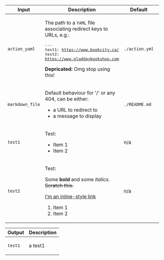 |Input|Description|Default|Required|
|-----|-----------|-------|:------:|
|`action_yaml`|<p>The path to a <code>YAML</code> file associating redirect keys to URLs, e.g.:</p><pre>---<br />test1: https://www.bookcity.ca/<br />test2: https://www.gladdaybookshop.com<br /></pre><p><strong>Depricated:</strong> Omg stop using this!</p>|`./action.yml`|no|
|`markdown_file`|<p>Default behaviour for '/' or any 404, can be either:</p><ul><li>a URL to redirect to</li><li>a message to display</li></ul>|`./README.md`|no|
|`test1`|<p>Test:</p><ul><li>Item 1</li><li>Item 2</li></ul>|n/a|no|
|`test2`|<p>Test:</p><p>Some <strong>bold</strong> and some <em>italics</em>. ~~Scratch this.~~</p><p><a href="https://www.google.com">I'm an inline-style link</a></p><ol><li>Item 1</li><li>Item 2</li></ol>|n/a|no|

|Output|Description|
|------|-----------|
|`test1`|<p>a test1</p>|

